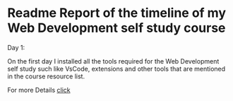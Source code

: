 # Readme Report of the timeline of my Web Development self study course

Day 1:

On the first day I installed all the tools required for the Web Development self study such like VsCode, extensions and other tools that are mentioned in the course resource list.

For more Details [click](https://github.com/roddavinod99/myWebDevelopment-selfStudy/blob/d1d4d6b92eefcc61bbeaeac1e2fe762c01013200/Day%201/Day%201.md)

